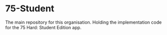 # 75-Student
The main repository for this organisation. Holding the implementation code for the 75 Hard: Student Edition app.
